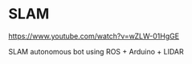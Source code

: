 # SLAM

https://www.youtube.com/watch?v=wZLW-01HgGE

SLAM autonomous bot using ROS + Arduino + LIDAR
